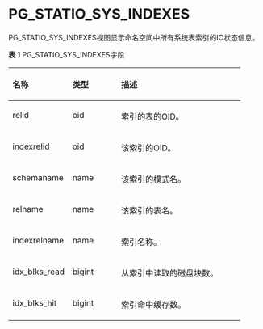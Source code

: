 # PG\_STATIO\_SYS\_INDEXES<a name="ZH-CN_TOPIC_0289901016"></a>

PG\_STATIO\_SYS\_INDEXES视图显示命名空间中所有系统表索引的IO状态信息。

**表 1**  PG\_STATIO\_SYS\_INDEXES字段

<a name="zh-cn_topic_0283136576_zh-cn_topic_0237122460_zh-cn_topic_0059778131_t79d73d44eb93433692711efc086fa9dd"></a>
<table><thead align="left"><tr id="zh-cn_topic_0283136576_zh-cn_topic_0237122460_zh-cn_topic_0059778131_r7f45ca23ad0048c5a1eddd7091ef87ba"><th class="cellrowborder" valign="top" width="25.85%" id="mcps1.2.4.1.1"><p id="zh-cn_topic_0283136576_zh-cn_topic_0237122460_zh-cn_topic_0059778131_a402072edd59243bbb9461659cf0b2c87"><a name="zh-cn_topic_0283136576_zh-cn_topic_0237122460_zh-cn_topic_0059778131_a402072edd59243bbb9461659cf0b2c87"></a><a name="zh-cn_topic_0283136576_zh-cn_topic_0237122460_zh-cn_topic_0059778131_a402072edd59243bbb9461659cf0b2c87"></a>名称</p>
</th>
<th class="cellrowborder" valign="top" width="20.96%" id="mcps1.2.4.1.2"><p id="zh-cn_topic_0283136576_zh-cn_topic_0237122460_zh-cn_topic_0059778131_a45595d6f230b4144821ef4eb5b6f9298"><a name="zh-cn_topic_0283136576_zh-cn_topic_0237122460_zh-cn_topic_0059778131_a45595d6f230b4144821ef4eb5b6f9298"></a><a name="zh-cn_topic_0283136576_zh-cn_topic_0237122460_zh-cn_topic_0059778131_a45595d6f230b4144821ef4eb5b6f9298"></a>类型</p>
</th>
<th class="cellrowborder" valign="top" width="53.190000000000005%" id="mcps1.2.4.1.3"><p id="zh-cn_topic_0283136576_zh-cn_topic_0237122460_zh-cn_topic_0059778131_ac1c1c7fff2ee46c0b618dde8dde772e6"><a name="zh-cn_topic_0283136576_zh-cn_topic_0237122460_zh-cn_topic_0059778131_ac1c1c7fff2ee46c0b618dde8dde772e6"></a><a name="zh-cn_topic_0283136576_zh-cn_topic_0237122460_zh-cn_topic_0059778131_ac1c1c7fff2ee46c0b618dde8dde772e6"></a>描述</p>
</th>
</tr>
</thead>
<tbody><tr id="zh-cn_topic_0283136576_zh-cn_topic_0237122460_zh-cn_topic_0059778131_rb389749af01946bd867d36cc0cb2a796"><td class="cellrowborder" valign="top" width="25.85%" headers="mcps1.2.4.1.1 "><p id="zh-cn_topic_0283136576_zh-cn_topic_0237122460_zh-cn_topic_0059778131_a867faf40e729407498cc463db33102ae"><a name="zh-cn_topic_0283136576_zh-cn_topic_0237122460_zh-cn_topic_0059778131_a867faf40e729407498cc463db33102ae"></a><a name="zh-cn_topic_0283136576_zh-cn_topic_0237122460_zh-cn_topic_0059778131_a867faf40e729407498cc463db33102ae"></a>relid</p>
</td>
<td class="cellrowborder" valign="top" width="20.96%" headers="mcps1.2.4.1.2 "><p id="zh-cn_topic_0283136576_zh-cn_topic_0237122460_zh-cn_topic_0059778131_ab2c0077b7ee344ba863193715dfc6a57"><a name="zh-cn_topic_0283136576_zh-cn_topic_0237122460_zh-cn_topic_0059778131_ab2c0077b7ee344ba863193715dfc6a57"></a><a name="zh-cn_topic_0283136576_zh-cn_topic_0237122460_zh-cn_topic_0059778131_ab2c0077b7ee344ba863193715dfc6a57"></a>oid</p>
</td>
<td class="cellrowborder" valign="top" width="53.190000000000005%" headers="mcps1.2.4.1.3 "><p id="zh-cn_topic_0283136576_zh-cn_topic_0237122460_zh-cn_topic_0059778131_aad4ba636a5b74ef58e91f0e13a894356"><a name="zh-cn_topic_0283136576_zh-cn_topic_0237122460_zh-cn_topic_0059778131_aad4ba636a5b74ef58e91f0e13a894356"></a><a name="zh-cn_topic_0283136576_zh-cn_topic_0237122460_zh-cn_topic_0059778131_aad4ba636a5b74ef58e91f0e13a894356"></a>索引的表的OID。</p>
</td>
</tr>
<tr id="zh-cn_topic_0283136576_zh-cn_topic_0237122460_zh-cn_topic_0059778131_r5e43629df8e24f4c82909c6beee7bb78"><td class="cellrowborder" valign="top" width="25.85%" headers="mcps1.2.4.1.1 "><p id="zh-cn_topic_0283136576_zh-cn_topic_0237122460_zh-cn_topic_0059778131_ab3702c7fabb642cab85f78ada6a714eb"><a name="zh-cn_topic_0283136576_zh-cn_topic_0237122460_zh-cn_topic_0059778131_ab3702c7fabb642cab85f78ada6a714eb"></a><a name="zh-cn_topic_0283136576_zh-cn_topic_0237122460_zh-cn_topic_0059778131_ab3702c7fabb642cab85f78ada6a714eb"></a>indexrelid</p>
</td>
<td class="cellrowborder" valign="top" width="20.96%" headers="mcps1.2.4.1.2 "><p id="zh-cn_topic_0283136576_zh-cn_topic_0237122460_zh-cn_topic_0059778131_a672905934a6c49dda0fdba2480821575"><a name="zh-cn_topic_0283136576_zh-cn_topic_0237122460_zh-cn_topic_0059778131_a672905934a6c49dda0fdba2480821575"></a><a name="zh-cn_topic_0283136576_zh-cn_topic_0237122460_zh-cn_topic_0059778131_a672905934a6c49dda0fdba2480821575"></a>oid</p>
</td>
<td class="cellrowborder" valign="top" width="53.190000000000005%" headers="mcps1.2.4.1.3 "><p id="zh-cn_topic_0283136576_zh-cn_topic_0237122460_zh-cn_topic_0059778131_af2553d7a4ab04d4c9a7addab89eb1553"><a name="zh-cn_topic_0283136576_zh-cn_topic_0237122460_zh-cn_topic_0059778131_af2553d7a4ab04d4c9a7addab89eb1553"></a><a name="zh-cn_topic_0283136576_zh-cn_topic_0237122460_zh-cn_topic_0059778131_af2553d7a4ab04d4c9a7addab89eb1553"></a>该索引的OID。</p>
</td>
</tr>
<tr id="zh-cn_topic_0283136576_zh-cn_topic_0237122460_zh-cn_topic_0059778131_rf38ee626e39f428da2c6c30d11ffd486"><td class="cellrowborder" valign="top" width="25.85%" headers="mcps1.2.4.1.1 "><p id="zh-cn_topic_0283136576_zh-cn_topic_0237122460_zh-cn_topic_0059778131_a85fc721d6d964b9eb40e61bd13fde7a8"><a name="zh-cn_topic_0283136576_zh-cn_topic_0237122460_zh-cn_topic_0059778131_a85fc721d6d964b9eb40e61bd13fde7a8"></a><a name="zh-cn_topic_0283136576_zh-cn_topic_0237122460_zh-cn_topic_0059778131_a85fc721d6d964b9eb40e61bd13fde7a8"></a>schemaname</p>
</td>
<td class="cellrowborder" valign="top" width="20.96%" headers="mcps1.2.4.1.2 "><p id="zh-cn_topic_0283136576_zh-cn_topic_0237122460_zh-cn_topic_0059778131_a2c3678b7bd464c9fa67f8fb7c2e5799b"><a name="zh-cn_topic_0283136576_zh-cn_topic_0237122460_zh-cn_topic_0059778131_a2c3678b7bd464c9fa67f8fb7c2e5799b"></a><a name="zh-cn_topic_0283136576_zh-cn_topic_0237122460_zh-cn_topic_0059778131_a2c3678b7bd464c9fa67f8fb7c2e5799b"></a>name</p>
</td>
<td class="cellrowborder" valign="top" width="53.190000000000005%" headers="mcps1.2.4.1.3 "><p id="zh-cn_topic_0283136576_zh-cn_topic_0237122460_zh-cn_topic_0059778131_a116f14cb8e4f4493b84193f81f89b34e"><a name="zh-cn_topic_0283136576_zh-cn_topic_0237122460_zh-cn_topic_0059778131_a116f14cb8e4f4493b84193f81f89b34e"></a><a name="zh-cn_topic_0283136576_zh-cn_topic_0237122460_zh-cn_topic_0059778131_a116f14cb8e4f4493b84193f81f89b34e"></a>该索引的模式名。</p>
</td>
</tr>
<tr id="zh-cn_topic_0283136576_zh-cn_topic_0237122460_zh-cn_topic_0059778131_r759b406394664c4d8c6576129b031b86"><td class="cellrowborder" valign="top" width="25.85%" headers="mcps1.2.4.1.1 "><p id="zh-cn_topic_0283136576_zh-cn_topic_0237122460_zh-cn_topic_0059778131_ab0d7725b019f4b88a0dac9a93b911c9b"><a name="zh-cn_topic_0283136576_zh-cn_topic_0237122460_zh-cn_topic_0059778131_ab0d7725b019f4b88a0dac9a93b911c9b"></a><a name="zh-cn_topic_0283136576_zh-cn_topic_0237122460_zh-cn_topic_0059778131_ab0d7725b019f4b88a0dac9a93b911c9b"></a>relname</p>
</td>
<td class="cellrowborder" valign="top" width="20.96%" headers="mcps1.2.4.1.2 "><p id="zh-cn_topic_0283136576_zh-cn_topic_0237122460_zh-cn_topic_0059778131_a7470da695994491db0f500e72851a7c9"><a name="zh-cn_topic_0283136576_zh-cn_topic_0237122460_zh-cn_topic_0059778131_a7470da695994491db0f500e72851a7c9"></a><a name="zh-cn_topic_0283136576_zh-cn_topic_0237122460_zh-cn_topic_0059778131_a7470da695994491db0f500e72851a7c9"></a>name</p>
</td>
<td class="cellrowborder" valign="top" width="53.190000000000005%" headers="mcps1.2.4.1.3 "><p id="zh-cn_topic_0283136576_zh-cn_topic_0237122460_zh-cn_topic_0059778131_a59253de0fbf54b5cbde33dc67c179d4b"><a name="zh-cn_topic_0283136576_zh-cn_topic_0237122460_zh-cn_topic_0059778131_a59253de0fbf54b5cbde33dc67c179d4b"></a><a name="zh-cn_topic_0283136576_zh-cn_topic_0237122460_zh-cn_topic_0059778131_a59253de0fbf54b5cbde33dc67c179d4b"></a>该索引的表名。</p>
</td>
</tr>
<tr id="zh-cn_topic_0283136576_zh-cn_topic_0237122460_zh-cn_topic_0059778131_rbb6a58fd3ece47648af115a14359e241"><td class="cellrowborder" valign="top" width="25.85%" headers="mcps1.2.4.1.1 "><p id="zh-cn_topic_0283136576_zh-cn_topic_0237122460_zh-cn_topic_0059778131_ae502b07a56b04039a5fa3cf48191c545"><a name="zh-cn_topic_0283136576_zh-cn_topic_0237122460_zh-cn_topic_0059778131_ae502b07a56b04039a5fa3cf48191c545"></a><a name="zh-cn_topic_0283136576_zh-cn_topic_0237122460_zh-cn_topic_0059778131_ae502b07a56b04039a5fa3cf48191c545"></a>indexrelname</p>
</td>
<td class="cellrowborder" valign="top" width="20.96%" headers="mcps1.2.4.1.2 "><p id="zh-cn_topic_0283136576_zh-cn_topic_0237122460_zh-cn_topic_0059778131_abf93f15b20b0467faea8631197a071c2"><a name="zh-cn_topic_0283136576_zh-cn_topic_0237122460_zh-cn_topic_0059778131_abf93f15b20b0467faea8631197a071c2"></a><a name="zh-cn_topic_0283136576_zh-cn_topic_0237122460_zh-cn_topic_0059778131_abf93f15b20b0467faea8631197a071c2"></a>name</p>
</td>
<td class="cellrowborder" valign="top" width="53.190000000000005%" headers="mcps1.2.4.1.3 "><p id="zh-cn_topic_0283136576_zh-cn_topic_0237122460_zh-cn_topic_0059778131_a067add01ce41444d93d15c056b25cab5"><a name="zh-cn_topic_0283136576_zh-cn_topic_0237122460_zh-cn_topic_0059778131_a067add01ce41444d93d15c056b25cab5"></a><a name="zh-cn_topic_0283136576_zh-cn_topic_0237122460_zh-cn_topic_0059778131_a067add01ce41444d93d15c056b25cab5"></a>索引名称。</p>
</td>
</tr>
<tr id="zh-cn_topic_0283136576_zh-cn_topic_0237122460_zh-cn_topic_0059778131_r4d76242ecb5c4a3593f76d560c06b754"><td class="cellrowborder" valign="top" width="25.85%" headers="mcps1.2.4.1.1 "><p id="zh-cn_topic_0283136576_zh-cn_topic_0237122460_zh-cn_topic_0059778131_ab474790a9c064750a32ba7df213da076"><a name="zh-cn_topic_0283136576_zh-cn_topic_0237122460_zh-cn_topic_0059778131_ab474790a9c064750a32ba7df213da076"></a><a name="zh-cn_topic_0283136576_zh-cn_topic_0237122460_zh-cn_topic_0059778131_ab474790a9c064750a32ba7df213da076"></a>idx_blks_read</p>
</td>
<td class="cellrowborder" valign="top" width="20.96%" headers="mcps1.2.4.1.2 "><p id="zh-cn_topic_0283136576_zh-cn_topic_0237122460_zh-cn_topic_0059778131_a22a8142257f9484faed217be7900509e"><a name="zh-cn_topic_0283136576_zh-cn_topic_0237122460_zh-cn_topic_0059778131_a22a8142257f9484faed217be7900509e"></a><a name="zh-cn_topic_0283136576_zh-cn_topic_0237122460_zh-cn_topic_0059778131_a22a8142257f9484faed217be7900509e"></a>bigint</p>
</td>
<td class="cellrowborder" valign="top" width="53.190000000000005%" headers="mcps1.2.4.1.3 "><p id="zh-cn_topic_0283136576_zh-cn_topic_0237122460_zh-cn_topic_0059778131_a370e37d3002e4172a4381b0fb153363e"><a name="zh-cn_topic_0283136576_zh-cn_topic_0237122460_zh-cn_topic_0059778131_a370e37d3002e4172a4381b0fb153363e"></a><a name="zh-cn_topic_0283136576_zh-cn_topic_0237122460_zh-cn_topic_0059778131_a370e37d3002e4172a4381b0fb153363e"></a>从索引中读取的磁盘块数。</p>
</td>
</tr>
<tr id="zh-cn_topic_0283136576_zh-cn_topic_0237122460_zh-cn_topic_0059778131_rcce760281fe642d1a03dd3873f1d4bb0"><td class="cellrowborder" valign="top" width="25.85%" headers="mcps1.2.4.1.1 "><p id="zh-cn_topic_0283136576_zh-cn_topic_0237122460_zh-cn_topic_0059778131_a70d3b49f5f474d00be07370ca73584d4"><a name="zh-cn_topic_0283136576_zh-cn_topic_0237122460_zh-cn_topic_0059778131_a70d3b49f5f474d00be07370ca73584d4"></a><a name="zh-cn_topic_0283136576_zh-cn_topic_0237122460_zh-cn_topic_0059778131_a70d3b49f5f474d00be07370ca73584d4"></a>idx_blks_hit</p>
</td>
<td class="cellrowborder" valign="top" width="20.96%" headers="mcps1.2.4.1.2 "><p id="zh-cn_topic_0283136576_zh-cn_topic_0237122460_zh-cn_topic_0059778131_a59e507ffba3547db8656f0184a69e866"><a name="zh-cn_topic_0283136576_zh-cn_topic_0237122460_zh-cn_topic_0059778131_a59e507ffba3547db8656f0184a69e866"></a><a name="zh-cn_topic_0283136576_zh-cn_topic_0237122460_zh-cn_topic_0059778131_a59e507ffba3547db8656f0184a69e866"></a>bigint</p>
</td>
<td class="cellrowborder" valign="top" width="53.190000000000005%" headers="mcps1.2.4.1.3 "><p id="zh-cn_topic_0283136576_zh-cn_topic_0237122460_zh-cn_topic_0059778131_ac26774ffab1e4dacad7d3af7fc076788"><a name="zh-cn_topic_0283136576_zh-cn_topic_0237122460_zh-cn_topic_0059778131_ac26774ffab1e4dacad7d3af7fc076788"></a><a name="zh-cn_topic_0283136576_zh-cn_topic_0237122460_zh-cn_topic_0059778131_ac26774ffab1e4dacad7d3af7fc076788"></a>索引命中缓存数。</p>
</td>
</tr>
</tbody>
</table>
